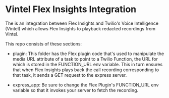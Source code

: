 # Vintel Flex Insights Integration

The is an integration between Flex Insights and Twilio's Voice Intelligence (Vintel) which allows Flex Insights to playback redacted recordings from Vintel.

This repo consists of these sections:

- plugin: This folder has the Flex plugin code that's used to manipulate the media URL attribute of a task to point to a Twilio Function, the URL for which is stored in the FUNCTION_URL env variable. This  in turn ensures that when Flex Insights plays back the call recording corresponding to that task, it sends a GET request to the express server.

- express_app: Be sure to change the Flex Plugin's FUNCTION_URL env variable so that it invokes your server to fetch the recording.